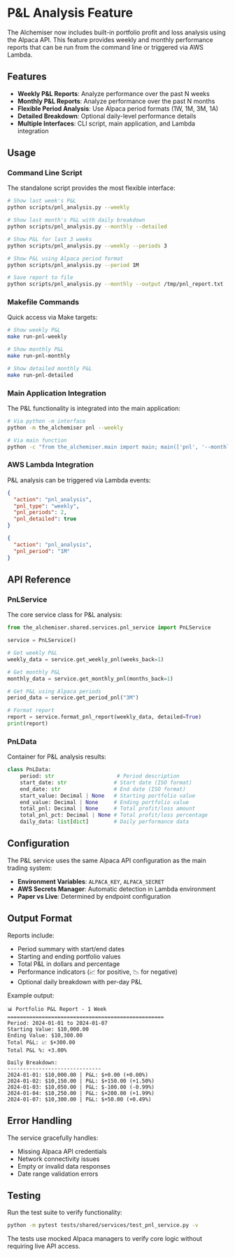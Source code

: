 # P&L Analysis Feature

The Alchemiser now includes built-in portfolio profit and loss analysis using the Alpaca API. This feature provides weekly and monthly performance reports that can be run from the command line or triggered via AWS Lambda.

## Features

- **Weekly P&L Reports**: Analyze performance over the past N weeks
- **Monthly P&L Reports**: Analyze performance over the past N months  
- **Flexible Period Analysis**: Use Alpaca period formats (1W, 1M, 3M, 1A)
- **Detailed Breakdown**: Optional daily-level performance details
- **Multiple Interfaces**: CLI script, main application, and Lambda integration

## Usage

### Command Line Script

The standalone script provides the most flexible interface:

```bash
# Show last week's P&L
python scripts/pnl_analysis.py --weekly

# Show last month's P&L with daily breakdown
python scripts/pnl_analysis.py --monthly --detailed

# Show P&L for last 3 weeks
python scripts/pnl_analysis.py --weekly --periods 3

# Show P&L using Alpaca period format
python scripts/pnl_analysis.py --period 1M

# Save report to file
python scripts/pnl_analysis.py --monthly --output /tmp/pnl_report.txt
```

### Makefile Commands

Quick access via Make targets:

```bash
# Show weekly P&L
make run-pnl-weekly

# Show monthly P&L
make run-pnl-monthly

# Show detailed monthly P&L
make run-pnl-detailed
```

### Main Application Integration

The P&L functionality is integrated into the main application:

```bash
# Via python -m interface
python -m the_alchemiser pnl --weekly

# Via main function
python -c "from the_alchemiser.main import main; main(['pnl', '--monthly', '--detailed'])"
```

### AWS Lambda Integration

P&L analysis can be triggered via Lambda events:

```json
{
  "action": "pnl_analysis",
  "pnl_type": "weekly",
  "pnl_periods": 2,
  "pnl_detailed": true
}
```

```json
{
  "action": "pnl_analysis",
  "pnl_period": "1M"
}
```

## API Reference

### PnLService

The core service class for P&L analysis:

```python
from the_alchemiser.shared.services.pnl_service import PnLService

service = PnLService()

# Get weekly P&L
weekly_data = service.get_weekly_pnl(weeks_back=1)

# Get monthly P&L  
monthly_data = service.get_monthly_pnl(months_back=1)

# Get P&L using Alpaca periods
period_data = service.get_period_pnl("3M")

# Format report
report = service.format_pnl_report(weekly_data, detailed=True)
print(report)
```

### PnLData

Container for P&L analysis results:

```python
class PnLData:
    period: str                    # Period description
    start_date: str               # Start date (ISO format)
    end_date: str                 # End date (ISO format)
    start_value: Decimal | None   # Starting portfolio value
    end_value: Decimal | None     # Ending portfolio value
    total_pnl: Decimal | None     # Total profit/loss amount
    total_pnl_pct: Decimal | None # Total profit/loss percentage
    daily_data: list[dict]        # Daily performance data
```

## Configuration

The P&L service uses the same Alpaca API configuration as the main trading system:

- **Environment Variables**: `ALPACA_KEY`, `ALPACA_SECRET`
- **AWS Secrets Manager**: Automatic detection in Lambda environment
- **Paper vs Live**: Determined by endpoint configuration

## Output Format

Reports include:

- Period summary with start/end dates
- Starting and ending portfolio values
- Total P&L in dollars and percentage
- Performance indicators (📈 for positive, 📉 for negative)
- Optional daily breakdown with per-day P&L

Example output:

```
📊 Portfolio P&L Report - 1 Week
==================================================
Period: 2024-01-01 to 2024-01-07
Starting Value: $10,000.00
Ending Value: $10,300.00
Total P&L: 📈 $+300.00
Total P&L %: +3.00%

Daily Breakdown:
------------------------------
2024-01-01: $10,000.00 | P&L: $+0.00 (+0.00%)
2024-01-02: $10,150.00 | P&L: $+150.00 (+1.50%)
2024-01-03: $10,050.00 | P&L: $-100.00 (-0.99%)
2024-01-04: $10,250.00 | P&L: $+200.00 (+1.99%)
2024-01-07: $10,300.00 | P&L: $+50.00 (+0.49%)
```

## Error Handling

The service gracefully handles:

- Missing Alpaca API credentials
- Network connectivity issues
- Empty or invalid data responses
- Date range validation errors

## Testing

Run the test suite to verify functionality:

```bash
python -m pytest tests/shared/services/test_pnl_service.py -v
```

The tests use mocked Alpaca managers to verify core logic without requiring live API access.